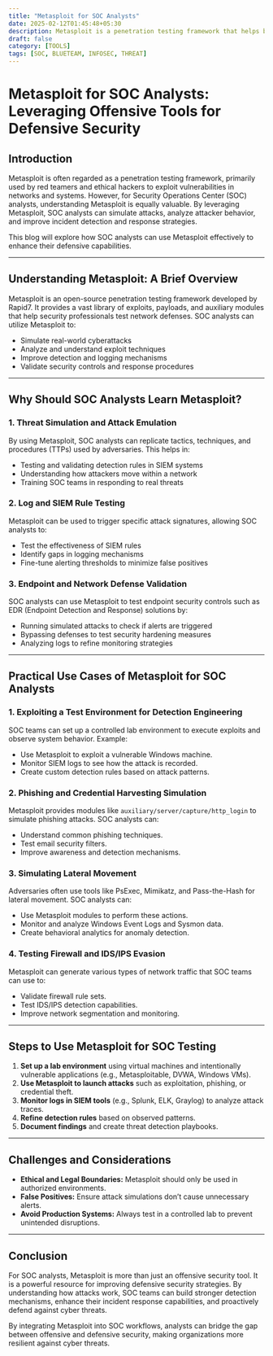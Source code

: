```yaml
---
title: "Metasploit for SOC Analysts"
date: 2025-02-12T01:45:48+05:30
description: Metasploit is a penetration testing framework that helps blue teams identify vulnerabilities, simulate attacks, and strengthen defenses by mimicking real-world exploits in a controlled environment.
draft: false
category: [TOOLS]
tags: [SOC, BLUETEAM, INFOSEC, THREAT]
---
```

# Metasploit for SOC Analysts: Leveraging Offensive Tools for Defensive Security

## Introduction
Metasploit is often regarded as a penetration testing framework, primarily used by red teamers and ethical hackers to exploit vulnerabilities in networks and systems. However, for Security Operations Center (SOC) analysts, understanding Metasploit is equally valuable. By leveraging Metasploit, SOC analysts can simulate attacks, analyze attacker behavior, and improve incident detection and response strategies.

This blog will explore how SOC analysts can use Metasploit effectively to enhance their defensive capabilities.

---

## Understanding Metasploit: A Brief Overview
Metasploit is an open-source penetration testing framework developed by Rapid7. It provides a vast library of exploits, payloads, and auxiliary modules that help security professionals test network defenses. SOC analysts can utilize Metasploit to:
- Simulate real-world cyberattacks
- Analyze and understand exploit techniques
- Improve detection and logging mechanisms
- Validate security controls and response procedures

---

## Why Should SOC Analysts Learn Metasploit?
### 1. **Threat Simulation and Attack Emulation**
By using Metasploit, SOC analysts can replicate tactics, techniques, and procedures (TTPs) used by adversaries. This helps in:
- Testing and validating detection rules in SIEM systems
- Understanding how attackers move within a network
- Training SOC teams in responding to real threats

### 2. **Log and SIEM Rule Testing**
Metasploit can be used to trigger specific attack signatures, allowing SOC analysts to:
- Test the effectiveness of SIEM rules
- Identify gaps in logging mechanisms
- Fine-tune alerting thresholds to minimize false positives

### 3. **Endpoint and Network Defense Validation**
SOC analysts can use Metasploit to test endpoint security controls such as EDR (Endpoint Detection and Response) solutions by:
- Running simulated attacks to check if alerts are triggered
- Bypassing defenses to test security hardening measures
- Analyzing logs to refine monitoring strategies

---

## Practical Use Cases of Metasploit for SOC Analysts
### 1. **Exploiting a Test Environment for Detection Engineering**
SOC teams can set up a controlled lab environment to execute exploits and observe system behavior. Example:
- Use Metasploit to exploit a vulnerable Windows machine.
- Monitor SIEM logs to see how the attack is recorded.
- Create custom detection rules based on attack patterns.

### 2. **Phishing and Credential Harvesting Simulation**
Metasploit provides modules like `auxiliary/server/capture/http_login` to simulate phishing attacks. SOC analysts can:
- Understand common phishing techniques.
- Test email security filters.
- Improve awareness and detection mechanisms.

### 3. **Simulating Lateral Movement**
Adversaries often use tools like PsExec, Mimikatz, and Pass-the-Hash for lateral movement. SOC analysts can:
- Use Metasploit modules to perform these actions.
- Monitor and analyze Windows Event Logs and Sysmon data.
- Create behavioral analytics for anomaly detection.

### 4. **Testing Firewall and IDS/IPS Evasion**
Metasploit can generate various types of network traffic that SOC teams can use to:
- Validate firewall rule sets.
- Test IDS/IPS detection capabilities.
- Improve network segmentation and monitoring.

---

## Steps to Use Metasploit for SOC Testing
1. **Set up a lab environment** using virtual machines and intentionally vulnerable applications (e.g., Metasploitable, DVWA, Windows VMs).
2. **Use Metasploit to launch attacks** such as exploitation, phishing, or credential theft.
3. **Monitor logs in SIEM tools** (e.g., Splunk, ELK, Graylog) to analyze attack traces.
4. **Refine detection rules** based on observed patterns.
5. **Document findings** and create threat detection playbooks.

---

## Challenges and Considerations
- **Ethical and Legal Boundaries:** Metasploit should only be used in authorized environments.
- **False Positives:** Ensure attack simulations don’t cause unnecessary alerts.
- **Avoid Production Systems:** Always test in a controlled lab to prevent unintended disruptions.

---

## Conclusion
For SOC analysts, Metasploit is more than just an offensive security tool. It is a powerful resource for improving defensive security strategies. By understanding how attacks work, SOC teams can build stronger detection mechanisms, enhance their incident response capabilities, and proactively defend against cyber threats.

By integrating Metasploit into SOC workflows, analysts can bridge the gap between offensive and defensive security, making organizations more resilient against cyber threats.


